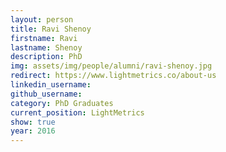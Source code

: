 ```yaml
---
layout: person
title: Ravi Shenoy
firstname: Ravi
lastname: Shenoy
description: PhD 
img: assets/img/people/alumni/ravi-shenoy.jpg
redirect: https://www.lightmetrics.co/about-us
linkedin_username: 
github_username:
category: PhD Graduates
current_position: LightMetrics
show: true
year: 2016
---
```

